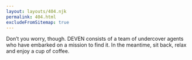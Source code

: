 ```yaml
---
layout: layouts/404.njk
permalink: 404.html
excludeFromSitemap: true
---
```


Don’t you worry, though. DEVEN consists of a team of undercover agents who have embarked on a mission to find it. In the meantime, sit back, relax and enjoy a cup of coffee.
